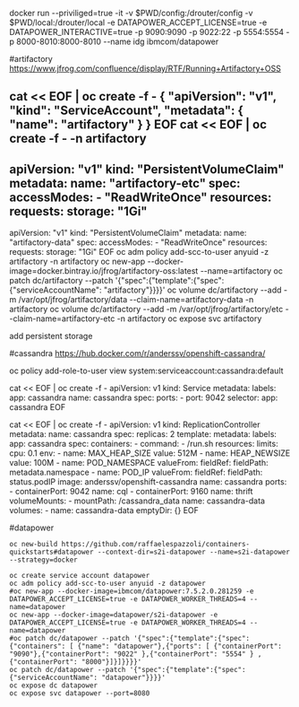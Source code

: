 


 docker run --priviliged=true -it -v $PWD/config:/drouter/config -v $PWD/local:/drouter/local -e DATAPOWER_ACCEPT_LICENSE=true -e DATAPOWER_INTERACTIVE=true -p 9090:9090 -p 9022:22 -p 5554:5554 -p 8000-8010:8000-8010 --name idg ibmcom/datapower
 
 
#artifactory
https://www.jfrog.com/confluence/display/RTF/Running+Artifactory+OSS 
 
cat << EOF | oc create -f - 
{
  "apiVersion": "v1",
  "kind": "ServiceAccount",
  "metadata": {
    "name": "artifactory"
  }
}
EOF
cat << EOF  | oc create -f - -n artifactory
---
apiVersion: "v1"
kind: "PersistentVolumeClaim"
metadata:
  name: "artifactory-etc"
spec:
  accessModes:
    - "ReadWriteOnce"
  resources:
    requests:
      storage: "1Gi"
---
apiVersion: "v1"
kind: "PersistentVolumeClaim"
metadata:
  name: "artifactory-data"
spec:
  accessModes:
    - "ReadWriteOnce"
  resources:
    requests:
      storage: "1Gi"
EOF
oc adm policy add-scc-to-user anyuid -z artifactory -n artifactory
oc new-app --docker-image=docker.bintray.io/jfrog/artifactory-oss:latest --name=artifactory
oc patch dc/artifactory --patch '{"spec":{"template":{"spec":{"serviceAccountName": "artifactory"}}}}'
oc volume dc/artifactory --add -m /var/opt/jfrog/artifactory/data --claim-name=artifactory-data -n artifactory
oc volume dc/artifactory --add -m /var/opt/jfrog/artifactory/etc --claim-name=artifactory-etc -n artifactory
oc expose svc artifactory

add persistent storage

#cassandra
https://hub.docker.com/r/anderssv/openshift-cassandra/

oc policy add-role-to-user view system:serviceaccount:cassandra:default

cat << EOF | oc create -f -
apiVersion: v1
kind: Service
metadata:
  labels:
    app: cassandra
  name: cassandra
spec:
  ports:
    - port: 9042
  selector:
    app: cassandra
EOF

cat << EOF | oc create -f -
apiVersion: v1
kind: ReplicationController
metadata:
  name: cassandra
spec:
  replicas: 2
  template:
    metadata:
      labels:
        app: cassandra
    spec:
      containers:
        - command:
            - /run.sh
          resources:
            limits:
              cpu: 0.1
          env:
            - name: MAX_HEAP_SIZE
              value: 512M
            - name: HEAP_NEWSIZE
              value: 100M
            - name: POD_NAMESPACE
              valueFrom:
                fieldRef:
                  fieldPath: metadata.namespace
            - name: POD_IP
              valueFrom:
                fieldRef:
                  fieldPath: status.podIP
          image: anderssv/openshift-cassandra
          name: cassandra
          ports:
            - containerPort: 9042
              name: cql
            - containerPort: 9160
              name: thrift
          volumeMounts:
            - mountPath: /cassandra_data
              name: cassandra-data
      volumes:
        - name: cassandra-data
          emptyDir: {}
EOF

#datapower


```
oc new-build https://github.com/raffaelespazzoli/containers-quickstarts#datapower --context-dir=s2i-datapower --name=s2i-datapower --strategy=docker

oc create service account datapower
oc adm policy add-scc-to-user anyuid -z datapower
#oc new-app --docker-image=ibmcom/datapower:7.5.2.0.281259 -e DATAPOWER_ACCEPT_LICENSE=true -e DATAPOWER_WORKER_THREADS=4 --name=datapower
oc new-app --docker-image=datapower/s2i-datapower -e DATAPOWER_ACCEPT_LICENSE=true -e DATAPOWER_WORKER_THREADS=4 --name=datapower
#oc patch dc/datapower --patch '{"spec":{"template":{"spec":{"containers": [ {"name": "datapower"},{"ports": [ {"containerPort": "9090"},{"containerPort": "9022" },{"containerPort": "5554" } ,{"containerPort": "8000"}]}]}}}}'
oc patch dc/datapower --patch '{"spec":{"template":{"spec":{"serviceAccountName": "datapower"}}}}'
oc expose dc datapower
oc expose svc datapower --port=8080
```

